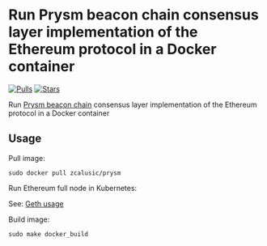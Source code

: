 # Run Prysm beacon chain consensus layer implementation of the Ethereum protocol in a Docker container

[![Pulls](https://img.shields.io/docker/pulls/zcalusic/prysm.svg)](https://hub.docker.com/r/zcalusic/prysm/)
[![Stars](https://img.shields.io/docker/stars/zcalusic/prysm.svg)](https://hub.docker.com/r/zcalusic/prysm/)

Run [Prysm beacon chain](https://github.com/prysmaticlabs/prysm) consensus layer implementation of the Ethereum protocol in a Docker container

## Usage

Pull image:

```
sudo docker pull zcalusic/prysm
```

Run Ethereum full node in Kubernetes:

See: [Geth usage](https://github.com/zcalusic/dockerfiles/tree/master/geth#usage)

Build image:

```
sudo make docker_build
```
